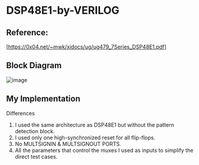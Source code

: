 # DSP48E1-by-VERILOG
## Reference:  
[https://0x04.net/~mwk/xidocs/ug/ug479_7Series_DSP48E1.pdf]


## Block Diagram
![image](https://github.com/user-attachments/assets/5ea1b237-c23d-4c8f-91f3-c375e94fb362)

## My Implementation   
Differences 
  1. I used the same architecture as DSP48E1 but without the pattern detection block. 
  2. I used only one high-synchronized reset for all flip-flops.  
  3. No MULTSIGNIN & MULTSIGNOUT PORTS.
  4. All the parameters that control the muxes I used as inputs to simplify the direct test cases.




